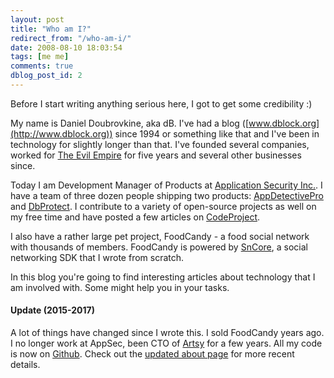 ```yaml
---
layout: post
title: "Who am I?"
redirect_from: "/who-am-i/"
date: 2008-08-10 18:03:54
tags: [me me]
comments: true
dblog_post_id: 2
---
```

Before I start writing anything serious here, I got to get some credibility :)

My name is Daniel Doubrovkine, aka dB. I've had a blog ([www.dblock.org](http://www.dblock.org)) since 1994 or something like that and I've been in technology for slightly longer than that. I've founded several companies, worked for [The Evil Empire](http://www.microsoft.com) for five years and several other businesses since.

Today I am Development Manager of Products at [Application Security Inc.](http://www.appsecinc.com). I have a team of three dozen people shipping two products: [AppDetectivePro](http://www.appsecinc.com/products/appdetective/) and [DbProtect](http://www.appsecinc.com/products/dbprotect/index.shtml). I contribute to a variety of open-source projects as well on my free time and have posted a few articles on [CodeProject](http://www.codeproject.com/script/Articles/MemberArticles.aspx?amid=913212).

I also have a rather large pet project, FoodCandy - a food social network with thousands of members. FoodCandy is powered by [SnCore](https://github.com/dblock/sncore), a social networking SDK that I wrote from scratch.

In this blog you're going to find interesting articles about technology that I am involved with. Some might help you in your tasks.

#### Update (2015-2017)

A lot of things have changed since I wrote this. I sold FoodCandy years ago. I no longer work at AppSec, been CTO of [Artsy](https://www.artsy.net) for a few years. All my code is now on [Github](https://github.com/dblock). Check out the [updated about page](/about) for more recent details.

